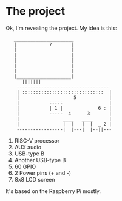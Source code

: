 # The project
Ok, I'm  revealing the project. My idea is this:
``` 
   ______________________
   |            7       |
   |                    |
   |                    |
   |                    |
   |                    |
   |                    |
   |____________________|
      |||||||
    ----------------------------------
    | ::::::::::::::::::::::::::::::  |
    |                    5            |
    |           -----                 |
    |           | 1 |             6 : |
    |           -----  4      3       |
    |                ____   ____      |
    |                |  |   |  |  _ 2 |
    -----------------|  |---|  |--||---
```
1. RISC-V processor
2. AUX audio
3. USB-type B
4. Another USB-type B
5. 60 GPIO
6. 2 Power pins (+ and -)
7. 8x8 LCD screen

It's based on the Raspberry Pi mostly.
